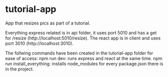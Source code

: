 # tutorial-app
 App that resizes pics as part of a tutorial.

Everything express related is in api folder, it uses port 5010 and has a get for /resize (http://localhost:5010/resize).
The react app is in client and uses port 3010 (http://localhost:3010).

The follwing commands have been created in the tutorial-app folder for ease of access:
npm run dev: runs express and react at the same time.
npm run install_everything: installs node_modules for every package.json there is in the project.
